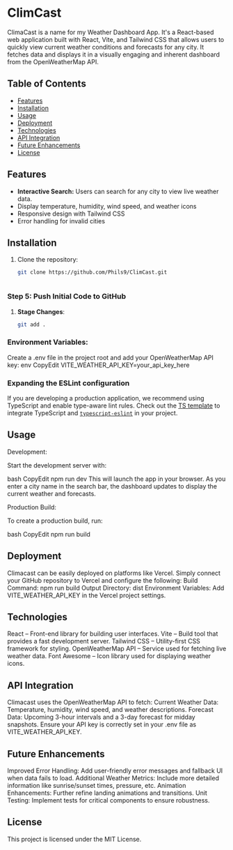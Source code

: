 # ClimCast

ClimaCast is a name for my Weather Dashboard App. It's a React-based web application built with React, Vite, and Tailwind CSS that allows users to quickly view current weather conditions and forecasts for any city. It fetches data and displays it in a visually engaging and inherent dashboard from the OpenWeatherMap API.

## Table of Contents

- [Features](#features)
- [Installation](#installation)
- [Usage](#usage)
- [Deployment](#deployment)
- [Technologies](#technologies)
- [API Integration](#api-integration)
- [Future Enhancements](#future-enhancements)
- [License](#license)

## Features
- **Interactive Search:** Users can search for any city to view live weather data.
- Display temperature, humidity, wind speed, and weather icons
- Responsive design with Tailwind CSS
- Error handling for invalid cities

## Installation
1. Clone the repository:
   ```bash
   git clone https://github.com/Phils9/ClimCast.git



### **Step 5: Push Initial Code to GitHub**
1. **Stage Changes**:  
   ```bash
   git add .


### **Environment Variables:**
Create a .env file in the project root and add your OpenWeatherMap API key:
env
CopyEdit
VITE_WEATHER_API_KEY=your_api_key_here

### Expanding the ESLint configuration

If you are developing a production application, we recommend using TypeScript and enable type-aware lint rules. Check out the [TS template](https://github.com/vitejs/vite/tree/main/packages/create-vite/template-react-ts) to integrate TypeScript and [`typescript-eslint`](https://typescript-eslint.io) in your project.

## Usage
Development:

 Start the development server with:

 bash
CopyEdit
npm run dev
 This will launch the app in your browser. As you enter a city name in the search bar, the dashboard updates to display the current weather and forecasts.


Production Build:

 To create a production build, run:

 bash
CopyEdit
npm run build


## Deployment
Climacast can be easily deployed on platforms like Vercel. Simply connect your GitHub repository to Vercel and configure the following:
Build Command: npm run build
Output Directory: dist
Environment Variables: Add VITE_WEATHER_API_KEY in the Vercel project settings.


## Technologies
React – Front-end library for building user interfaces.
Vite – Build tool that provides a fast development server.
Tailwind CSS – Utility-first CSS framework for styling.
OpenWeatherMap API – Service used for fetching live weather data.
Font Awesome – Icon library used for displaying weather icons.


## API Integration
Climacast uses the OpenWeatherMap API to fetch:
Current Weather Data: Temperature, humidity, wind speed, and weather descriptions.
Forecast Data: Upcoming 3-hour intervals and a 3-day forecast for midday snapshots.
Ensure your API key is correctly set in your .env file as VITE_WEATHER_API_KEY.

## Future Enhancements
Improved Error Handling: Add user-friendly error messages and fallback UI when data fails to load.
Additional Weather Metrics: Include more detailed information like sunrise/sunset times, pressure, etc.
Animation Enhancements: Further refine landing animations and transitions.
Unit Testing: Implement tests for critical components to ensure robustness.


## License
This project is licensed under the MIT License.


